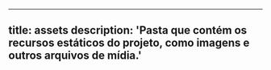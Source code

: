 
---
title: assets
description: 'Pasta que contém os recursos estáticos do projeto, como imagens e outros arquivos de mídia.'
---
